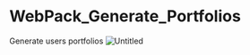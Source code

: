 # WebPack_Generate_Portfolios
Generate users portfolios
![Untitled](https://user-images.githubusercontent.com/85961824/139302728-1d752471-8313-44a1-9980-8180c5eda18a.png)
